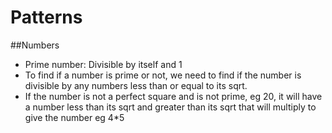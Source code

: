# Patterns

##Numbers
- Prime number: Divisible by itself and 1
- To find if a number is prime or not, we need to find if the number is divisible by any numbers less than or equal to its sqrt.
- If the number is not a perfect square and is not prime, eg 20, it will have a number less than its sqrt and greater than its sqrt that will multiply to give the number eg 4*5
